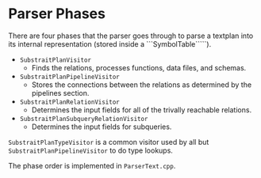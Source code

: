 # Parser Phases

There are four phases that the parser goes through to parse a textplan into its
internal representation (stored inside a ```SymbolTable`````).

* ```SubstraitPlanVisitor```
   * Finds the relations, processes functions, data files, and schemas. 
* ```SubstraitPlanPipelineVisitor```
   * Stores the connections between the relations as determined by the pipelines 
     section.
* ```SubstraitPlanRelationVisitor```
   * Determines the input fields for all of the trivally reachable relations.
* ```SubstraitPlanSubqueryRelationVisitor```
   * Determines the input fields for subqueries. 

```SubstraitPlanTypeVisitor``` is a common visitor used by all but
```SubstraitPlanPipelineVisitor``` to do type lookups.

The phase order is implemented in ```ParserText.cpp```.
